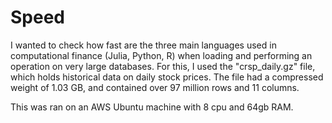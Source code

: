 # Speed

I wanted to check how fast are the three main languages used in computational finance (Julia, Python, R) when loading and performing an operation on very large databases. For this, I used the "crsp_daily.gz" file, which holds historical data on daily stock prices. The file had a compressed weight of 1.03 GB, and contained over 97 million rows and 11 columns.

This was ran on an AWS Ubuntu machine with 8 cpu and 64gb RAM.